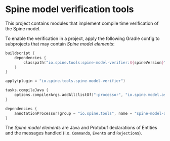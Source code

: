# Spine model verification tools

This project contains modules that implement compile time verification of the Spine model.

To enable the verification in a project, apply the following Gradle config to subprojects that may 
contain _Spine model elements_:
 ```kotlin
 buildscript {
     dependencies {
         classpath("io.spine.tools:spine-model-verifier:${spineVersion}")
     }
 }
 
 apply(plugin = "io.spine.tools.spine-model-verifier")
 
 tasks.compileJava {
     options.compilerArgs.addAll(listOf("-processor", "io.spine.model.assemble.AssignLookup", "-AspineDirRoot=${rootDir}"))
 }
 
 dependencies {
     annotationProcessor(group = "io.spine.tools", name = "spine-model-assembler", version = spineVersion)
 }
 ``` 
The _Spine model elements_ are Java and Protobuf declarations of Entities and the messages handled (i.e. `Command`s, `Event`s and `Rejection`s).
